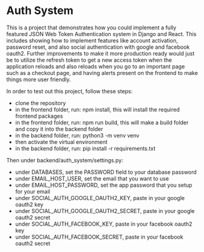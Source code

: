 # Auth System
This is a project that demonstrates how you could implement a fully featured JSON Web Token Authentication system in Django and React. This includes showing how to implement features like account activation, password reset, and also social authentication with google and facebook oauth2. Further improvements to make it more production ready would just be to utilize the refresh token to get a new access token when the application reloads and also reloads when you go to an important page such as a checkout page, and having alerts present on the frontend to make things more user friendly.

In order to test out this project, follow these steps:
- clone the repository
- in the frontend folder, run: npm install, this will install the required frontend packages
- in the frontend folder, run: npm run build, this will make a build folder and copy it into the backend folder
- in the backend folder, run: python3 -m venv venv
- then activate the virtual environment
- in the backend folder, run: pip install -r requirements.txt

Then under backend/auth_system/settings.py:

- under DATABASES, set the PASSWORD field to your database password
- under EMAIL_HOST_USER, set the email that you want to use
- under EMAIL_HOST_PASSWORD, set the app password that you setup for your email
- under SOCIAL_AUTH_GOOGLE_OAUTH2_KEY, paste in your google oauth2 key
- under SOCIAL_AUTH_GOOGLE_OAUTH2_SECRET, paste in your google oauth2 secret
- under SOCIAL_AUTH_FACEBOOK_KEY, paste in your facebook oauth2 key
- under SOCIAL_AUTH_FACEBOOK_SECRET, paste in your facebook oauth2 secret